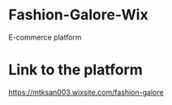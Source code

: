 # Fashion-Galore-Wix
E-commerce platform

# Link to the platform
https://mtksan003.wixsite.com/fashion-galore
